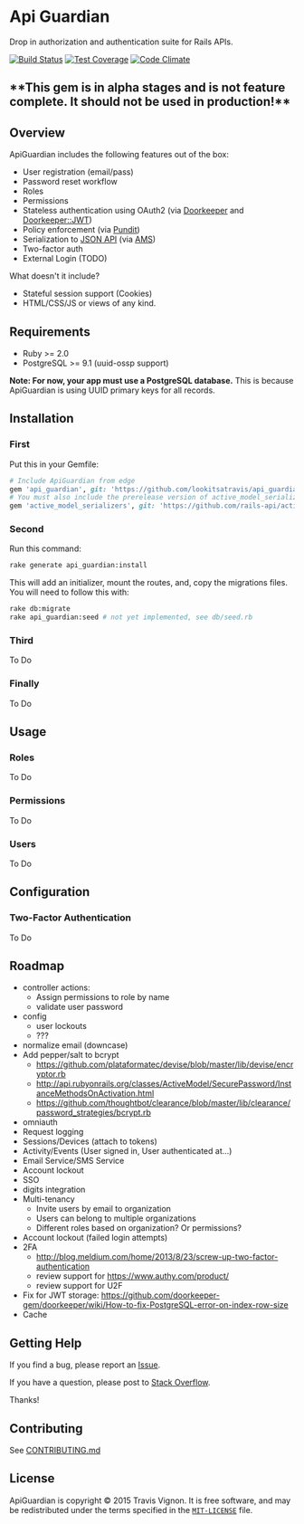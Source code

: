 # Api Guardian

Drop in authorization and authentication suite for Rails APIs.

[![Build Status](	https://img.shields.io/travis/lookitsatravis/api_guardian.svg?style=flat-square)](https://travis-ci.org/lookitsatravis/api_guardian)
[![Test Coverage](https://img.shields.io/codeclimate/coverage/github/lookitsatravis/api_guardian.svg?style=flat-square)](https://codeclimate.com/github/lookitsatravis/api_guardian/coverage)
[![Code Climate](https://img.shields.io/codeclimate/github/lookitsatravis/api_guardian.svg?style=flat-square)](https://codeclimate.com/github/lookitsatravis/api_guardian)

## **\*\*This gem is in alpha stages and is not feature complete. It should not be used in production!\*\***

## Overview

ApiGuardian includes the following features out of the box:

* User registration (email/pass)
* Password reset workflow
* Roles
* Permissions
* Stateless authentication using OAuth2 (via [Doorkeeper](https://github.com/doorkeeper-gem/doorkeeper) and [Doorkeeper::JWT](https://github.com/chriswarren/doorkeeper-jwt))
* Policy enforcement (via [Pundit](https://github.com/elabs/pundit))
* Serialization to [JSON API](http://jsonapi.org/) (via [AMS](https://github.com/rails-api/active_model_serializers))
* Two-factor auth
* External Login (TODO)

What doesn't it include?

* Stateful session support (Cookies)
* HTML/CSS/JS or views of any kind.

## Requirements

* Ruby >= 2.0
* PostgreSQL >= 9.1 (uuid-ossp support)

**Note: For now, your app must use a PostgreSQL database.** This is because ApiGuardian is using UUID primary keys for all records.

## Installation

### First

Put this in your Gemfile:

```rb
# Include ApiGuardian from edge
gem 'api_guardian', git: 'https://github.com/lookitsatravis/api_guardian'
# You must also include the prerelease version of active_model_serializers
gem 'active_model_serializers', git: 'https://github.com/rails-api/active_model_serializers.git'
```

### Second

Run this command:

```sh
rake generate api_guardian:install
```

This will add an initializer, mount the routes, and, copy the migrations files.
You will need to follow this with:

```sh
rake db:migrate
rake api_guardian:seed # not yet implemented, see db/seed.rb
```

### Third

To Do

### Finally

To Do

## Usage

### Roles

To Do

### Permissions

To Do

### Users

To Do

## Configuration

### Two-Factor Authentication

To Do

## Roadmap

* controller actions:
  * Assign permissions to role by name
  * validate user password
* config
  * user lockouts
  * ???
* normalize email (downcase)
* Add pepper/salt to bcrypt
  * https://github.com/plataformatec/devise/blob/master/lib/devise/encryptor.rb
  * http://api.rubyonrails.org/classes/ActiveModel/SecurePassword/InstanceMethodsOnActivation.html
  * https://github.com/thoughtbot/clearance/blob/master/lib/clearance/password_strategies/bcrypt.rb
* omniauth
* Request logging
* Sessions/Devices (attach to tokens)
* Activity/Events (User signed in, User authenticated at...)
* Email Service/SMS Service
* Account lockout
* SSO
* digits integration
* Multi-tenancy
  * Invite users by email to organization
  * Users can belong to multiple organizations
  * Different roles based on organization? Or permissions?
* Account lockout (failed login attempts)
* 2FA
  * http://blog.meldium.com/home/2013/8/23/screw-up-two-factor-authentication
  * review support for https://www.authy.com/product/
  * review support for U2F
* Fix for JWT storage: https://github.com/doorkeeper-gem/doorkeeper/wiki/How-to-fix-PostgreSQL-error-on-index-row-size
* Cache

## Getting Help

If you find a bug, please report an [Issue](https://github.com/lookitsatravis/api_guardian/issues).

If you have a question, please post to [Stack Overflow](https://stackoverflow.com/questions/tagged/api_guardian).

Thanks!

## Contributing

See [CONTRIBUTING.md](CONTRIBUTING.md)

## License

ApiGuardian is copyright © 2015 Travis Vignon. It is free software, and may be
redistributed under the terms specified in the [`MIT-LICENSE`](MIT-LICENSE) file.
